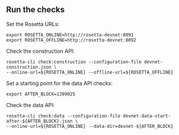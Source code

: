 ## Run the checks

Set the Rosetta URLs:

```
export ROSETTA_ONLINE=http://rosetta-devnet:8091
export ROSETTA_OFFLINE=http://rosetta-devnet:8092
```

Check the construction API:

```
rosetta-cli check:construction --configuration-file devnet-construction.json \
--online-url=${ROSETTA_ONLINE} --offline-url=${ROSETTA_OFFLINE}
```

Set a starting point for the data API checks:

```
export AFTER_BLOCK=1399025
```

Check the data API:

```
rosetta-cli check:data --configuration-file devnet-data-start-after-${AFTER_BLOCK}.json \
--online-url=${ROSETTA_ONLINE} --data-dir=devnet-${AFTER_BLOCK}
```


